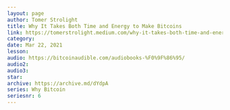 ```yaml
---
layout: page
author: Tomer Strolight
title: Why It Takes Both Time and Energy to Make Bitcoins
link: https://tomerstrolight.medium.com/why-it-takes-both-time-and-energy-to-make-bitcoins-5fe947027ee5
category: 
date: Mar 22, 2021
lesson: 
audio: https://bitcoinaudible.com/audiobooks-%F0%9F%86%95/
audio2: 
audio3: 
star: 
archive: https://archive.md/dYdpA
series: Why Bitcoin
seriesnr: 6
---
```

